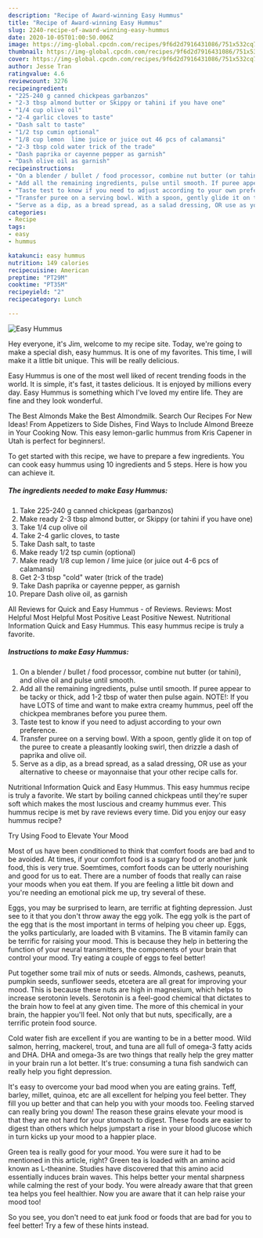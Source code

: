 ```yaml
---
description: "Recipe of Award-winning Easy Hummus"
title: "Recipe of Award-winning Easy Hummus"
slug: 2240-recipe-of-award-winning-easy-hummus
date: 2020-10-05T01:00:50.006Z
image: https://img-global.cpcdn.com/recipes/9f6d2d7916431086/751x532cq70/easy-hummus-recipe-main-photo.jpg
thumbnail: https://img-global.cpcdn.com/recipes/9f6d2d7916431086/751x532cq70/easy-hummus-recipe-main-photo.jpg
cover: https://img-global.cpcdn.com/recipes/9f6d2d7916431086/751x532cq70/easy-hummus-recipe-main-photo.jpg
author: Jesse Tran
ratingvalue: 4.6
reviewcount: 3276
recipeingredient:
- "225-240 g canned chickpeas garbanzos"
- "2-3 tbsp almond butter or Skippy or tahini if you have one"
- "1/4 cup olive oil"
- "2-4 garlic cloves to taste"
- "Dash salt to taste"
- "1/2 tsp cumin optional"
- "1/8 cup lemon  lime juice or juice out 46 pcs of calamansi"
- "2-3 tbsp cold water trick of the trade"
- "Dash paprika or cayenne pepper as garnish"
- "Dash olive oil as garnish"
recipeinstructions:
- "On a blender / bullet / food processor, combine nut butter (or tahini), and olive oil and pulse until smooth."
- "Add all the remaining ingredients, pulse until smooth. If puree appear to be tacky or thick, add 1-2 tbsp of water then pulse again. NOTE!: If you have LOTS of time and want to make extra creamy hummus, peel off the chickpea membranes before you puree them."
- "Taste test to know if you need to adjust according to your own preference."
- "Transfer puree on a serving bowl. With a spoon, gently glide it on top of the puree to create a pleasantly looking swirl, then drizzle a dash of paprika and olive oil."
- "Serve as a dip, as a bread spread, as a salad dressing, OR use as your alternative to cheese or mayonnaise that your other recipe calls for."
categories:
- Recipe
tags:
- easy
- hummus

katakunci: easy hummus 
nutrition: 149 calories
recipecuisine: American
preptime: "PT29M"
cooktime: "PT35M"
recipeyield: "2"
recipecategory: Lunch

---
```



![Easy Hummus](https://img-global.cpcdn.com/recipes/9f6d2d7916431086/751x532cq70/easy-hummus-recipe-main-photo.jpg)

Hey everyone, it's Jim, welcome to my recipe site. Today, we're going to make a special dish, easy hummus. It is one of my favorites. This time, I will make it a little bit unique. This will be really delicious.

Easy Hummus is one of the most well liked of recent trending foods in the world. It is simple, it's fast, it tastes delicious. It is enjoyed by millions every day. Easy Hummus is something which I've loved my entire life. They are fine and they look wonderful.

The Best Almonds Make the Best Almondmilk. Search Our Recipes For New Ideas! From Appetizers to Side Dishes, Find Ways to Include Almond Breeze in Your Cooking Now. This easy lemon-garlic hummus from Kris Capener in Utah is perfect for beginners!.


To get started with this recipe, we have to prepare a few ingredients. You can cook easy hummus using 10 ingredients and 5 steps. Here is how you can achieve it.

<!--inarticleads1-->

##### The ingredients needed to make Easy Hummus:

1. Take 225-240 g canned chickpeas (garbanzos)
1. Make ready 2-3 tbsp almond butter, or Skippy (or tahini if you have one)
1. Take 1/4 cup olive oil
1. Take 2-4 garlic cloves, to taste
1. Take Dash salt, to taste
1. Make ready 1/2 tsp cumin (optional)
1. Make ready 1/8 cup lemon / lime juice (or juice out 4-6 pcs of calamansi)
1. Get 2-3 tbsp &#34;cold&#34; water (trick of the trade)
1. Take Dash paprika or cayenne pepper, as garnish
1. Prepare Dash olive oil, as garnish


All Reviews for Quick and Easy Hummus - of Reviews. Reviews: Most Helpful Most Helpful Most Positive Least Positive Newest. Nutritional Information Quick and Easy Hummus. This easy hummus recipe is truly a favorite. 

<!--inarticleads2-->

##### Instructions to make Easy Hummus:

1. On a blender / bullet / food processor, combine nut butter (or tahini), and olive oil and pulse until smooth.
1. Add all the remaining ingredients, pulse until smooth. If puree appear to be tacky or thick, add 1-2 tbsp of water then pulse again. NOTE!: If you have LOTS of time and want to make extra creamy hummus, peel off the chickpea membranes before you puree them.
1. Taste test to know if you need to adjust according to your own preference.
1. Transfer puree on a serving bowl. With a spoon, gently glide it on top of the puree to create a pleasantly looking swirl, then drizzle a dash of paprika and olive oil.
1. Serve as a dip, as a bread spread, as a salad dressing, OR use as your alternative to cheese or mayonnaise that your other recipe calls for.


Nutritional Information Quick and Easy Hummus. This easy hummus recipe is truly a favorite. We start by boiling canned chickpeas until they&#39;re super soft which makes the most luscious and creamy hummus ever. This hummus recipe is met by rave reviews every time. Did you enjoy our easy hummus recipe? 

Try Using Food to Elevate Your Mood


Most of us have been conditioned to think that comfort foods are bad and to be avoided. At times, if your comfort food is a sugary food or another junk food, this is very true. Soemtimes, comfort foods can be utterly nourishing and good for us to eat. There are a number of foods that really can raise your moods when you eat them. If you are feeling a little bit down and you're needing an emotional pick me up, try several of these.

Eggs, you may be surprised to learn, are terrific at fighting depression. Just see to it that you don't throw away the egg yolk. The egg yolk is the part of the egg that is the most important in terms of helping you cheer up. Eggs, the yolks particularly, are loaded with B vitamins. The B vitamin family can be terrific for raising your mood. This is because they help in bettering the function of your neural transmitters, the components of your brain that control your mood. Try eating a couple of eggs to feel better!

Put together some trail mix of nuts or seeds. Almonds, cashews, peanuts, pumpkin seeds, sunflower seeds, etcetera are all great for improving your mood. This is because these nuts are high in magnesium, which helps to increase serotonin levels. Serotonin is a feel-good chemical that dictates to the brain how to feel at any given time. The more of this chemical in your brain, the happier you'll feel. Not only that but nuts, specifically, are a terrific protein food source.

Cold water fish are excellent if you are wanting to be in a better mood. Wild salmon, herring, mackerel, trout, and tuna are all full of omega-3 fatty acids and DHA. DHA and omega-3s are two things that really help the grey matter in your brain run a lot better. It's true: consuming a tuna fish sandwich can really help you fight depression. 

It's easy to overcome your bad mood when you are eating grains. Teff, barley, millet, quinoa, etc are all excellent for helping you feel better. They fill you up better and that can help you with your moods too. Feeling starved can really bring you down! The reason these grains elevate your mood is that they are not hard for your stomach to digest. These foods are easier to digest than others which helps jumpstart a rise in your blood glucose which in turn kicks up your mood to a happier place.

Green tea is really good for your mood. You were sure it had to be mentioned in this article, right? Green tea is loaded with an amino acid known as L-theanine. Studies have discovered that this amino acid essentially induces brain waves. This helps better your mental sharpness while calming the rest of your body. You were already aware that that green tea helps you feel healthier. Now you are aware that it can help raise your mood too!

So you see, you don't need to eat junk food or foods that are bad for you to feel better! Try  a few  of  these  hints  instead.


